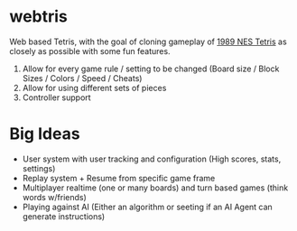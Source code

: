# webtris
Web based Tetris, with the goal of cloning gameplay of [1989 NES Tetris](https://www.retrogames.cz/play_1030-NES.php) as closely as possible with some fun features.
1. Allow for every game rule / setting to be changed (Board size / Block Sizes / Colors / Speed / Cheats)
2. Allow for using different sets of pieces
3. Controller support

# Big Ideas
* User system with user tracking and configuration (High scores, stats, settings)
* Replay system + Resume from specific game frame
* Multiplayer realtime (one or many boards) and turn based games (think words w/friends)
* Playing against AI (Either an algorithm or seeting if an AI Agent can generate instructions)
